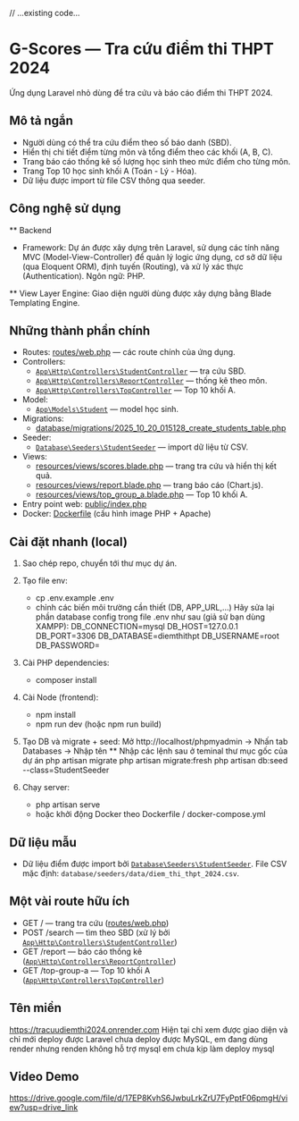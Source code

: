 // ...existing code...
# G-Scores — Tra cứu điểm thi THPT 2024

Ứng dụng Laravel nhỏ dùng để tra cứu và báo cáo điểm thi THPT 2024.

## Mô tả ngắn
- Người dùng có thể tra cứu điểm theo số báo danh (SBD).
- Hiển thị chi tiết điểm từng môn và tổng điểm theo các khối (A, B, C).
- Trang báo cáo thống kê số lượng học sinh theo mức điểm cho từng môn.
- Trang Top 10 học sinh khối A (Toán - Lý - Hóa).
- Dữ liệu được import từ file CSV thông qua seeder.
## Công nghệ sử dụng
** Backend
- Framework: Dự án được xây dựng trên Laravel, sử dụng các tính năng MVC (Model-View-Controller) để quản lý logic ứng dụng, cơ sở dữ liệu (qua Eloquent ORM), định tuyến (Routing), và xử lý xác thực (Authentication).
Ngôn ngữ: PHP.

** View Layer
Engine: Giao diện người dùng được xây dựng bằng Blade Templating Engine.
## Những thành phần chính
- Routes: [routes/web.php](routes/web.php) — các route chính của ứng dụng.
- Controllers:
  - [`App\Http\Controllers\StudentController`](app/Http/Controllers/StudentController.php) — tra cứu SBD.
  - [`App\Http\Controllers\ReportController`](app/Http/Controllers/ReportController.php) — thống kê theo môn.
  - [`App\Http\Controllers\TopController`](app/Http/Controllers/TopController.php) — Top 10 khối A.
- Model:
  - [`App\Models\Student`](app/Models/Student.php) — model học sinh.
- Migrations:
  - [database/migrations/2025_10_20_015128_create_students_table.php](database/migrations/2025_10_20_015128_create_students_table.php)
- Seeder:
  - [`Database\Seeders\StudentSeeder`](database/seeders/StudentSeeder.php) — import dữ liệu từ CSV.
- Views:
  - [resources/views/scores.blade.php](resources/views/scores.blade.php) — trang tra cứu và hiển thị kết quả.
  - [resources/views/report.blade.php](resources/views/report.blade.php) — trang báo cáo (Chart.js).
  - [resources/views/top_group_a.blade.php](resources/views/top_group_a.blade.php) — Top 10 khối A.
- Entry point web: [public/index.php](public/index.php)
- Docker: [Dockerfile](Dockerfile) (cấu hình image PHP + Apache)

## Cài đặt nhanh (local)
1. Sao chép repo, chuyển tới thư mục dự án.
2. Tạo file env:
   - cp .env.example .env
   - chỉnh các biến môi trường cần thiết (DB, APP_URL,...)
   Hãy sửa lại phần database config trong file .env như sau (giả sử bạn dùng XAMPP):
  DB_CONNECTION=mysql
  DB_HOST=127.0.0.1
  DB_PORT=3306
  DB_DATABASE=diemthithpt
  DB_USERNAME=root
  DB_PASSWORD=
3. Cài PHP dependencies:
   - composer install
4. Cài Node (frontend):
   - npm install
   - npm run dev (hoặc npm run build)
5. Tạo DB và migrate + seed:
  Mở http://localhost/phpmyadmin -> Nhấn tab Databases -> Nhập tên
** Nhập các lệnh sau ở teminal thư mục gốc của dự án
  php artisan migrate
  php artisan migrate:fresh
  php artisan db:seed --class=StudentSeeder

6. Chạy server:
   - php artisan serve
   - hoặc khởi động Docker theo Dockerfile / docker-compose.yml

## Dữ liệu mẫu
- Dữ liệu điểm được import bởi [`Database\Seeders\StudentSeeder`](database/seeders/StudentSeeder.php). File CSV mặc định: `database/seeders/data/diem_thi_thpt_2024.csv`.


## Một vài route hữu ích
- GET /  — trang tra cứu ([routes/web.php](routes/web.php))
- POST /search — tìm theo SBD (xử lý bởi [`App\Http\Controllers\StudentController`](app/Http/Controllers/StudentController.php))
- GET /report — báo cáo thống kê ([`App\Http\Controllers\ReportController`](app/Http/Controllers/ReportController.php))
- GET /top-group-a — Top 10 khối A ([`App\Http\Controllers\TopController`](app/Http/Controllers/TopController.php))

## Tên miền
https://tracuudiemthi2024.onrender.com
Hiện tại chỉ xem được giao diện và chỉ mới deploy được Laravel chưa deploy được MySQL, em đang dùng render nhưng renden không hỗ trợ mysql em chưa kịp làm deploy mysql

## Video Demo
https://drive.google.com/file/d/17EP8KvhS6JwbuLrkZrU7FyPptF06pmgH/view?usp=drive_link
